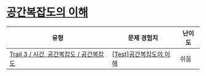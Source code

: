 # [공간복잡도의 이해](https://www.codetree.ai/trails/complete/curated-cards/test-space-complexity-concept)

|유형|문제 경험치|난이도|
|---|---|---|
|[Trail 3 / 시간, 공간복잡도 / 공간복잡도](https://www.codetree.ai/trail-info/novice-high/)|[[Test]공간복잡도의 이해](https://www.codetree.ai/trails/complete/curated-cards/test-space-complexity-concept/)|쉬움|

